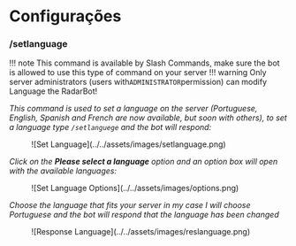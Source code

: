 # Configurações
### /setlanguage


!!! note
    This command is available by Slash Commands, make sure the bot is allowed to use this type of command on your server
!!! warning
    Only server administrators (users with`ADMINISTRATOR`permission) can modify Language the RadarBot!


*This command is used to set a language on the server (Portuguese, English, Spanish and French are now available, but soon with others), to set a language type ``/setlanguege`` and the bot will respond:*
<figure markdown>
![Set Language](../../assets/images/setlanguage.png)
</figure>

*Click on the **Please select a language** option and an option box will open with the available languages:*
<figure markdown>
![Set Language Options](../../assets/images/options.png)
</figure>

*Choose the language that fits your server in my case I will choose Portuguese and the bot will respond that the language has been changed*
<figure markdown>
![Response Language](../../assets/images/reslanguage.png)
</figure>